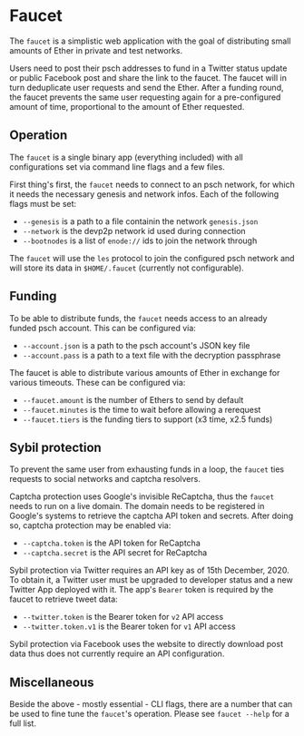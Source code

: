 # Faucet

The `faucet` is a simplistic web application with the goal of distributing small amounts of Ether in private and test networks.

Users need to post their psch addresses to fund in a Twitter status update or public Facebook post and share the link to the faucet. The faucet will in turn deduplicate user requests and send the Ether. After a funding round, the faucet prevents the same user requesting again for a pre-configured amount of time, proportional to the amount of Ether requested.

## Operation

The `faucet` is a single binary app (everything included) with all configurations set via command line flags and a few files.

First thing's first, the `faucet` needs to connect to an psch network, for which it needs the necessary genesis and network infos. Each of the following flags must be set:

- `--genesis` is a path to a file containin the network `genesis.json`
- `--network` is the devp2p network id used during connection
- `--bootnodes` is a list of `enode://` ids to join the network through

The `faucet` will use the `les` protocol to join the configured psch network and will store its data in `$HOME/.faucet` (currently not configurable).

## Funding

To be able to distribute funds, the `faucet` needs access to an already funded psch account. This can be configured via:

- `--account.json` is a path to the psch account's JSON key file
- `--account.pass` is a path to a text file with the decryption passphrase

The faucet is able to distribute various amounts of Ether in exchange for various timeouts. These can be configured via:

- `--faucet.amount` is the number of Ethers to send by default
- `--faucet.minutes` is the time to wait before allowing a rerequest
- `--faucet.tiers` is the funding tiers to support  (x3 time, x2.5 funds)

## Sybil protection

To prevent the same user from exhausting funds in a loop, the `faucet` ties requests to social networks and captcha resolvers.

Captcha protection uses Google's invisible ReCaptcha, thus the `faucet` needs to run on a live domain. The domain needs to be registered in Google's systems to retrieve the captcha API token and secrets. After doing so, captcha protection may be enabled via:

- `--captcha.token` is the API token for ReCaptcha
- `--captcha.secret` is the API secret for ReCaptcha

Sybil protection via Twitter requires an API key as of 15th December, 2020. To obtain it, a Twitter user must be upgraded to developer status and a new Twitter App deployed with it. The app's `Bearer` token is required by the faucet to retrieve tweet data:

- `--twitter.token` is the Bearer token for `v2` API access
- `--twitter.token.v1` is the Bearer token for `v1` API access

Sybil protection via Facebook uses the website to directly download post data thus does not currently require an API configuration. 

## Miscellaneous

Beside the above - mostly essential - CLI flags, there are a number that can be used to fine tune the `faucet`'s operation. Please see `faucet --help` for a full list.